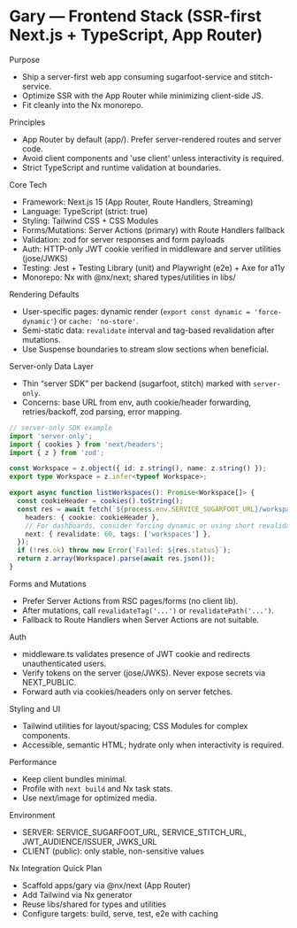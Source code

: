 # Gary — Frontend Stack (SSR-first Next.js + TypeScript, App Router)

Purpose

- Ship a server-first web app consuming sugarfoot-service and stitch-service.
- Optimize SSR with the App Router while minimizing client-side JS.
- Fit cleanly into the Nx monorepo.

Principles

- App Router by default (app/). Prefer server-rendered routes and server code.
- Avoid client components and 'use client' unless interactivity is required.
- Strict TypeScript and runtime validation at boundaries.

Core Tech

- Framework: Next.js 15 (App Router, Route Handlers, Streaming)
- Language: TypeScript (strict: true)
- Styling: Tailwind CSS + CSS Modules
- Forms/Mutations: Server Actions (primary) with Route Handlers fallback
- Validation: zod for server responses and form payloads
- Auth: HTTP-only JWT cookie verified in middleware and server utilities (jose/JWKS)
- Testing: Jest + Testing Library (unit) and Playwright (e2e) + Axe for a11y
- Monorepo: Nx with @nx/next; shared types/utilities in libs/

Rendering Defaults

- User-specific pages: dynamic render (`export const dynamic = 'force-dynamic'`) or `cache: 'no-store'`.
- Semi-static data: `revalidate` interval and tag-based revalidation after mutations.
- Use Suspense boundaries to stream slow sections when beneficial.

Server-only Data Layer

- Thin “server SDK” per backend (sugarfoot, stitch) marked with `server-only`.
- Concerns: base URL from env, auth cookie/header forwarding, retries/backoff, zod parsing, error mapping.

```ts
// server-only SDK example
import 'server-only';
import { cookies } from 'next/headers';
import { z } from 'zod';

const Workspace = z.object({ id: z.string(), name: z.string() });
export type Workspace = z.infer<typeof Workspace>;

export async function listWorkspaces(): Promise<Workspace[]> {
  const cookieHeader = cookies().toString();
  const res = await fetch(`${process.env.SERVICE_SUGARFOOT_URL}/workspaces`, {
    headers: { cookie: cookieHeader },
    // For dashboards, consider forcing dynamic or using short revalidate + tags
    next: { revalidate: 60, tags: ['workspaces'] },
  });
  if (!res.ok) throw new Error(`Failed: ${res.status}`);
  return z.array(Workspace).parse(await res.json());
}
```

Forms and Mutations

- Prefer Server Actions from RSC pages/forms (no client lib).
- After mutations, call `revalidateTag('...')` or `revalidatePath('...')`.
- Fallback to Route Handlers when Server Actions are not suitable.

Auth

- middleware.ts validates presence of JWT cookie and redirects unauthenticated users.
- Verify tokens on the server (jose/JWKS). Never expose secrets via NEXT_PUBLIC.
- Forward auth via cookies/headers only on server fetches.

Styling and UI

- Tailwind utilities for layout/spacing; CSS Modules for complex components.
- Accessible, semantic HTML; hydrate only when interactivity is required.

Performance

- Keep client bundles minimal.
- Profile with `next build` and Nx task stats.
- Use next/image for optimized media.

Environment

- SERVER: SERVICE_SUGARFOOT_URL, SERVICE_STITCH_URL, JWT_AUDIENCE/ISSUER, JWKS_URL
- CLIENT (public): only stable, non-sensitive values

Nx Integration Quick Plan

- Scaffold apps/gary via @nx/next (App Router)
- Add Tailwind via Nx generator
- Reuse libs/shared for types and utilities
- Configure targets: build, serve, test, e2e with caching
